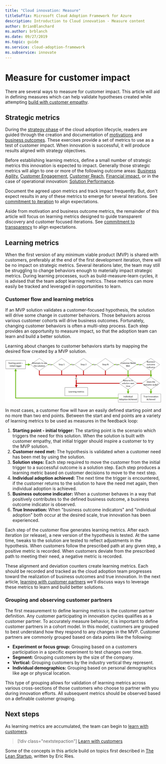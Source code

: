 ```yaml
---
title: "Cloud innovation: Measure"
titleSuffix: Microsoft Cloud Adoption Framework for Azure
description: Introduction to Cloud innovation - Measure content
author: BrianBlanchard
ms.author: brblanch
ms.date: 09/27/2019
ms.topic: guide
ms.service: cloud-adoption-framework
ms.subservice: innovate
---
```


# Measure for customer impact

There are several ways to measure for customer impact. This article will aid in defining measures which can help validate hypotheses created while attempting [build with customer empathy](./build.md).

## Strategic metrics

During the [strategy phase](../../strategy/index.md) of the cloud adoption lifecycle, readers are guided through the creation and documentation of [motivations](../../strategy/motivations.md) and [business outcomes](../../strategy/business-outcomes/index.md). These exercises provide a set of metrics to use as a test of customer impact. When innovation is successful, it will produce results aligned with strategy objectives.

Before establishing learning metrics, define a small number of strategic metrics this innovation is expected to impact. Generally those strategic metrics will align to one or more of the following outcome areas: [Business Agility](../../strategy/business-outcomes/agility-outcomes.md), [Customer Engagement](../../strategy/business-outcomes/engagement-outcomes.md), [Customer Reach](../../strategy/business-outcomes/reach-outcomes.md), [Financial impact](../../strategy/business-outcomes/fiscal-outcomes.md), or in the case of operational innovation: [Solution Performance](../../strategy/business-outcomes/fiscal-outcomes.md).

Document the agreed upon metrics and track impact frequently. But, don't expect results in any of these metrics to emerge for several iterations. See [commitment to iteration](./index.md#commitment-to-iteration) to align expectations.

Aside from motivation and business outcome metrics, the remainder of this article will focus on learning metrics designed to guide transparent discovery and customer focused iterations. See [commitment to transparency](./index.md#commitment-to-transparency) to align expectations.

## Learning metrics

When the first version of any minimum viable product (MVP) is shared with customers, preferably at the end of the first development iteration, there will be no impact on strategic metrics. Several iterations later, the team may still be struggling to change behaviors enough to materially impact strategic metrics. During learning processes, such as build-measure-learn cycles, it is advised that the team adopt learning metrics. These metrics can more easily be tracked and leveraged in opportunities to learn.

### Customer flow and learning metrics

If an MVP solution validates a customer-focused hypothesis, the solution will drive some change in customer behaviors. Those behaviors across various customer cohorts will drive business outcomes. Fortunately, changing customer behaviors is often a multi-step process. Each step provides an opportunity to measure impact, so that the adoption team can learn and build a better solution.

Learning about changes to customer behaviors starts by mapping the desired flow created by a MVP solution.

![Customer flow used to determine learning metrics](../../_images/innovate/customer-flow-learning-metrics.png)

In most cases, a customer flow will have an easily defined starting point and no more than two end points. Between the start and end points are a variety of learning metrics to be used as measures in the feedback loop:

1. **Starting point - initial trigger:** The starting point is the scenario which triggers the need for this solution. When the solution is built with customer empathy, that initial trigger should inspire a customer to try the MVP solution.
2. **Customer need met:** The hypothesis is validated when a customer need has been met by using the solution.
3. **Solution steps:** Each step required to move the customer from the initial trigger to a successful outcome is a solution step. Each step produces a learning metric based on customer decisions to move to the next step.
4. **Individual adoption achieved:** The next time the trigger is encountered, if the customer returns to the solution to have the need met again, then individual adoption is achieved.
5. **Business outcome indicator:** When a customer behaves in a way that positively contributes to the defined business outcome, a business outcome indicator is observed.
6. **True Innovation:** When "business outcome indicators" and "individual adoption" both occur at the desired scale, true innovation has been experienced.

Each step of the customer flow generates learning metrics. After each iteration (or release), a new version of the hypothesis is tested. At the same time, tweaks to the solution are tested to reflect adjustments in the hypothesis. When customers follow the prescribed path at any given step, a positive metric is recorded. When customers deviate from the prescribed path to meeting their need, a negative metric is recorded.

These alignment and deviation counters create learning metrics. Each should be recorded and tracked as the cloud adoption team progresses toward the realization of business outcomes and true innovation. In the next article, [learning with customer partners](./learn.md) we'll discuss ways to leverage these metrics to learn and build better solutions.

### Grouping and observing customer partners

The first measurement to define learning metrics is the customer partner definition. Any customer participating in innovation cycles qualifies as a customer partner. To accurately measure behavior, it is important to define customer partners in a cohort model. In this model, customers are grouped to best understand how they respond to any changes in the MVP. Customer partners are commonly grouped based on data points like the following:

- **Experiment or focus group:** Grouping based on a customers participation in a specific experiment to test changes over time.
- **Segment:** Grouping customers by the size of the company.
- **Vertical:** Grouping customers by the industry vertical they represent.
- **Individual demographics:** Grouping based on personal demographics like age or physical location.

This type of grouping allows for validation of learning metrics across various cross-sections of those customers who choose to partner with you during innovation efforts. All subsequent metrics should be observed based on a definable customer grouping.

## Next steps

As learning metrics are accumulated, the team can begin to [learn with customers](./learn.md).

> [!div class="nextstepaction"]
> [Learn with customers](./learn.md)

Some of the concepts in this article build on topics first described in [The Lean Startup](http://theleanstartup.com/book), written by Eric Ries.
